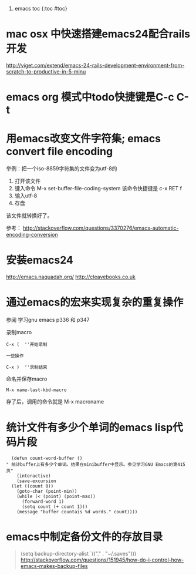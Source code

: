 1. emacs toc
{:toc #toc}

# mac osx 中快速搭建emacs24配合rails开发
<http://viget.com/extend/emacs-24-rails-development-environment-from-scratch-to-productive-in-5-minu>

# emacs org 模式中todo快捷键是C-c C-t

# 用emacs改变文件字符集; emacs convert file encoding

举例：把一个iso-8859字符集的文件变为utf-8的

1. 打开该文件
1. 键入命令 M-x set-buffer-file-coding-system 该命令快捷键是 c-x RET f
1. 输入utf-8
1. 存盘

该文件就转换好了。

参考： <http://stackoverflow.com/questions/3370276/emacs-automatic-encoding-conversion>

# 安装emacs24
<http://emacs.naquadah.org/>
<http://cleavebooks.co.uk>


# 通过emacs的宏来实现复杂的重复操作

参阅 学习gnu emacs p336 和 p347

录制macro

	C-x (  ''开始录制
	
	一些操作

	C-x )  ''录制结束

命名并保存macro

	M-x name-last-kbd-macro

存了后，调用的命令就是 M-x macroname

# 统计文件有多少个单词的emacs lisp代码片段


      (defun count-word-buffer ()
	" 统计buffer上有多少个单词。结果在minibuffer中显示。参见学习GNU Emacs的第415页"
        (interactive)
        (save-excursion 
	  (let ((count 0))
	    (goto-char (point-min))
	    (while (< (point) (point-max))
	      (forward-word 1)
	      (setq count (+ count 1)))
	    (message "buffer countais %d words." count))))

# emacs中制定备份文件的存放目录
> (setq backup-directory-alist `(("." . "~/.saves")))
> <http://stackoverflow.com/questions/151945/how-do-i-control-how-emacs-makes-backup-files>

